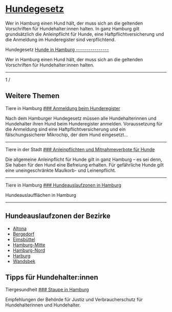 


[Hundegesetz](/politik-und-verwaltung/behoerden/bjv/908818-908818)
==================================================================

Wer in Hamburg einen Hund hält, der muss sich an die geltenden Vorschriften für Hundehalter:innen halten. In ganz Hamburg gilt grundsätzlich die Anleinpflicht für Hunde, eine Haftpflichtversicherung und die Anmeldung im Hunderegister sind verpflichtend.

Hundegesetz
[Hunde in Hamburg
----------------](/politik-und-verwaltung/behoerden/bjv/themen/verbraucherschutz/tiere/hundegesetz/hundegesetz-53038)

Wer in Hamburg einen Hund hält, der muss sich an die geltenden Vorschriften für Hundehalter:innen halten.

---

1
/

Weitere Themen
--------------

Tiere in Hamburg
[### Anmeldung beim Hunderegister](/politik-und-verwaltung/behoerden/bjv/themen/verbraucherschutz/tiere/hundegesetz/anmeldung-89208)

Nach dem Hamburger Hundegesetz müssen alle Hundehalterinnen und Hundehalter ihren Hund beim Hunderegister anmelden. Voraussetzung für die Anmeldung sind eine Haftpflichtversicherung und ein fälschungssicherer Mikrochip, der dem Hund eingesetzt...

---

Tiere in der Stadt
[### Anleinpflichten und Mitnahmeverbote für Hunde](/politik-und-verwaltung/behoerden/bjv/themen/verbraucherschutz/tiere/hundegesetz/anleinpflicht-89206)

Die allgemeine Anleinpflicht für Hunde gilt in ganz Hamburg – es sei denn, Sie haben für den Hund eine Befreiung erhalten. Für gefährliche Hunde gilt eine uneingeschränkte Maulkorb- und Leinenpflicht.

---

Tiere in Hamburg
[### Hundeauslaufzonen in Hamburg](/politik-und-verwaltung/behoerden/bjv/themen/verbraucherschutz/tiere/hundegesetz/hundeauslaufzonen-89190)

Hundeauslaufflächen in Hamburg

---

Hundeauslaufzonen der Bezirke
-----------------------------

* [Altona](/politik-und-verwaltung/bezirke/altona/themen/umwelt-natur-klimaschutz/gruenanlagen-hunde-53048)
* [Bergedorf](/politik-und-verwaltung/behoerden/bjv/themen/verbraucherschutz/tiere/hundegesetz/hundeauslaufzonen-bergedorf-89186)
* [Eimsbüttel](/politik-und-verwaltung/bezirke/bezirksamt-eimsbuettel/themen/umwelt-natur-klima/eimsbuettel-hundeauslaufzonen-59092)
* [Hamburg-Mitte](/politik-und-verwaltung/bezirke/mitte/themen/freizeit/hundeauslaufzonen-67392)
* [Hamburg-Nord](/politik-und-verwaltung/behoerden/bjv/themen/verbraucherschutz/tiere/hundegesetz/hundeauslaufzonen-hamburg-nord-89194)
* [Harburg](/politik-und-verwaltung/behoerden/bjv/themen/verbraucherschutz/tiere/hundegesetz/hundeauslaufzonen-harburg-64454)
* [Wandsbek](/politik-und-verwaltung/behoerden/bjv/themen/verbraucherschutz/tiere/hundegesetz/hundeauslaufzonen-wandsbek-89196)

Tipps für Hundehalter:innen
---------------------------

Tiergesundheit
[### Staupe in Hamburg](/politik-und-verwaltung/behoerden/bjv/themen/verbraucherschutz/tiere/hundegesetz/staupe-89368)

Empfehlungen der Behörde für Justiz und Verbraucherschutz für Hundehalterinnen und Hundehalter.

